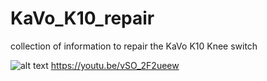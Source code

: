 # KaVo_K10_repair
collection of information to repair the KaVo K10 Knee switch

![alt text](https://raw.githubusercontent.com/moeC137/KaVo_K10_repair/main/kavo_k10.JPG)
https://youtu.be/vSO_2F2ueew
